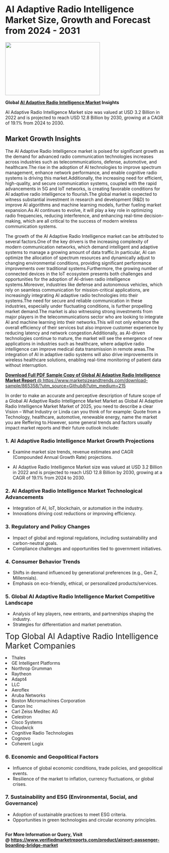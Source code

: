 <H1>AI Adaptive Radio Intelligence Market Size, Growth and Forecast from 2024 - 2031</H1><img class="aligncenter size-medium wp-image-584254" src="https://thirdeyenews.in/wp-content/uploads/2024/09/Global-Market-Research-300x168.jpeg" alt="" width="300" height="168" /><p><strong>Global&nbsp;<a href="https://www.marketsizeandtrends.com/download-sample/865358/?utm_source=Github8j?utm_medium=215">AI Adaptive Radio Intelligence Market</a> Insights</strong></p><p>AI Adaptive Radio Intelligence Market size was valued at USD 3.2 Billion in 2022 and is projected to reach USD 12.8 Billion by 2030, growing at a CAGR of 19.1% from 2024 to 2030.</p><p><h2>Market Growth Insights</h2> <p>The AI Adaptive Radio Intelligence market is poised for significant growth as the demand for advanced radio communication technologies increases across industries such as telecommunications, defense, automotive, and healthcare.The rise in the adoption of AI technologies to improve spectrum management, enhance network performance, and enable cognitive radio systems is driving this market.Additionally, the increasing need for efficient, high-quality, and secure communication systems, coupled with the rapid advancements in 5G and IoT networks, is creating favorable conditions for AI adaptive radio intelligence to flourish.The global market is expected to witness substantial investment in research and development (R&D) to improve AI algorithms and machine learning models, further fueling market expansion.As AI continues to evolve, it will play a key role in optimizing radio frequencies, reducing interference, and enhancing real-time decision-making, which are all critical to the success of modern wireless communication systems.</p> <p><a href="download-sample-link"></a></p> <p>The growth of the AI Adaptive Radio Intelligence market can be attributed to several factors.One of the key drivers is the increasing complexity of modern communication networks, which demand intelligent and adaptive systems to manage a growing amount of data traffic.In particular, AI can optimize the allocation of spectrum resources and dynamically adjust to changing environmental conditions, providing significant performance improvements over traditional systems.Furthermore, the growing number of connected devices in the IoT ecosystem presents both challenges and opportunities for the adoption of AI-driven radio intelligence systems.Moreover, industries like defense and autonomous vehicles, which rely on seamless communication for mission-critical applications, are increasingly integrating AI adaptive radio technologies into their systems.The need for secure and reliable communication in these industries, especially under fluctuating conditions, is further propelling market demand.The market is also witnessing strong investments from major players in the telecommunications sector who are looking to integrate AI and machine learning into their networks.This will not only enhance the overall efficiency of their services but also improve customer experience by reducing latency and network congestion.Additionally, as AI-driven technologies continue to mature, the market will see the emergence of new applications in industries such as healthcare, where adaptive radio intelligence can improve medical data transmission in remote areas.The integration of AI in adaptive radio systems will also drive improvements in wireless healthcare solutions, enabling real-time monitoring of patient data without interruption.</p> <p><a href="get-more-link"></p><p><span class=""><strong>Download Full PDF Sample Copy of Global AI Adaptive Radio Intelligence Market Report</strong> @ <a href="https://www.marketsizeandtrends.com/download-sample/865358/?utm_source=Github8j?utm_medium=215" target="_blank">https://www.marketsizeandtrends.com/download-sample/865358/?utm_source=Github8j?utm_medium=215</a></span></p><p>In order to make an accurate and perceptive description of future scope of a Global&nbsp;AI Adaptive Radio Intelligence Market Market as Global&nbsp;AI Adaptive Radio Intelligence Market Market of 2025, you need to describe a clear Vision &ndash; What Industry or Linda can you think of for example: Quote from a Technology, healthcare, automotive, renewable energy, name the market you are Reffering to.However, some general trends and factors usually impact market reports and their future outlook include:</p><h3>1.&nbsp;<strong>AI Adaptive Radio Intelligence Market Growth Projections</strong></h3><ul><li>Examine market size trends, revenue estimates and CAGR (Compounded Annual Growth Rate) projections.</li><li><p>AI Adaptive Radio Intelligence Market size was valued at USD 3.2 Billion in 2022 and is projected to reach USD 12.8 Billion by 2030, growing at a CAGR of 19.1% from 2024 to 2030.</p></li></ul><h3>2.&nbsp;<strong>AI Adaptive Radio Intelligence Market Technological Advancements</strong></h3><ul><li>Integration of AI, IoT, blockchain, or automation in the industry.</li><li>Innovations driving cost reductions or improving efficiency.</li></ul><h3>3.&nbsp;<strong>Regulatory and Policy Changes</strong></h3><ul><li>Impact of global and regional regulations, including sustainability and carbon-neutral goals.</li><li>Compliance challenges and opportunities tied to government initiatives.</li></ul><h3>4.&nbsp;<strong>Consumer Behavior Trends</strong></h3><ul><li>Shifts in demand influenced by generational preferences (e.g., Gen Z, Millennials).</li><li>Emphasis on eco-friendly, ethical, or personalized products/services.</li></ul><h3>5.&nbsp;<strong>Global AI Adaptive Radio Intelligence Market Competitive Landscape</strong></h3><ul><li>Analysis of key players, new entrants, and partnerships shaping the industry.</li><li>Strategies for differentiation and market penetration.</li></ul><p data-pm-slice="1 1 []"><span style="color: inherit; font-family: inherit; font-size: 25px;">Top Global AI Adaptive Radio Intelligence Market Companies</span></p><div class="" data-test-id=""><p><li>Thales</li><li> GE Intelligent Platforms</li><li> Northrop Grumman</li><li> Raytheon</li><li> Adapt4</li><li> LLC</li><li> Aeroflex</li><li> Aruba Networks</li><li> Boston Micromachines Corporation</li><li> Canon Inc</li><li> Carl Zeiss Meditec AG</li><li> Celestron</li><li> Cisco Systems</li><li> Cloudwick</li><li> Cognitive Radio Technologies</li><li> Cognovo</li><li> Coherent Logix</li></p></div><h3>6.&nbsp;<strong>Economic and Geopolitical Factors</strong></h3><ul><li>Influence of global economic conditions, trade policies, and geopolitical events.</li><li>Resilience of the market to inflation, currency fluctuations, or global crises.</li></ul><h3>7.&nbsp;<strong>Sustainability and ESG (Environmental, Social, and Governance)</strong></h3><ul><li>Adoption of sustainable practices to meet ESG criteria.</li><li>Opportunities in green technologies and circular economy principles.</li></ul><h2><strong style="font-size: 14px;">For More Information or Query, Visit @&nbsp;</strong><a style="background-color: #ffffff; font-size: 14px;" href="https://www.marketsizeandtrends.com/report/ai-adaptive-radio-intelligence-market/" target="_blank">https://www.verifiedmarketreports.com/product/airport-passenger-boarding-bridge-market</a></h2>